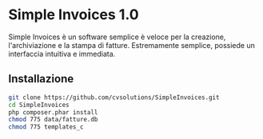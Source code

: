 Simple Invoices 1.0
==============

Simple Invoices è un software semplice è veloce per la creazione, l'archiviazione e la stampa di fatture. Estremamente semplice, possiede un interfaccia intuitiva e immediata.

## Installazione
```sh
git clone https://github.com/cvsolutions/SimpleInvoices.git
cd SimpleInvoices
php composer.phar install
chmod 775 data/fatture.db
chmod 775 templates_c
```
